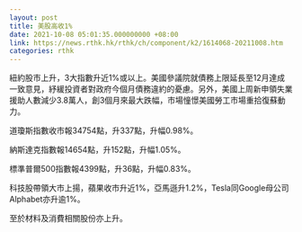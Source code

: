 ```yaml
---
layout: post
title: 美股高收1%
date: 2021-10-08 05:01:35.000000000 +08:00
link: https://news.rthk.hk/rthk/ch/component/k2/1614068-20211008.htm
categories: rthk
---
```


紐約股市上升，3大指數升近1%或以上。美國參議院就債務上限延長至12月達成一致意見，紓緩投資者對政府今個月債務違約的憂慮。另外，美國上周新申領失業援助人數減少3.8萬人，創3個月來最大跌幅，市場憧憬美國勞工市場重拾復蘇動力。

道瓊斯指數收市報34754點，升337點，升幅0.98%。

納斯達克指數報14654點，升152點，升幅1.05%。

標準普爾500指數報4399點，升36點，升幅0.83%。

科技股帶領大市上揚，蘋果收市升近1%，亞馬遜升1.2%，Tesla同Google母公司Alphabet亦升逾1%。

至於材料及消費相關股份亦上升。
